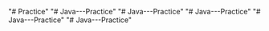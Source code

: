 "# Practice" 
"# Java---Practice" 
"# Java---Practice" 
"# Java---Practice" 
"# Java---Practice" 
"# Java---Practice" 
